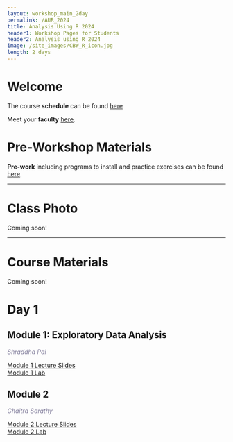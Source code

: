 ```yaml
---
layout: workshop_main_2day
permalink: /AUR_2024
title: Analysis Using R 2024
header1: Workshop Pages for Students
header2: Analysis using R 2024
image: /site_images/CBW_R_icon.jpg
length: 2 days
---
```


# Welcome <a id="welcome"></a>

The course **schedule** can be found [here](https://bioinformaticsdotca.github.io/AUR_2024_schedule)  

Meet your **faculty** [here](https://pailab.oicr.on.ca/CBW_AUR2024/index.html#meet-your-faculty).    

# Pre-Workshop Materials <a id="preworkshop"></a>

**Pre-work** including programs to install and practice exercises can be found [here](https://forms.gle/PW2Tx5ay4isoZhKQA).

***

# Class Photo

Coming soon!

***

# Course Materials

Coming soon!

# Day 1 <a id="day1"></a>

## Module 1: Exploratory Data Analysis
 
*<font color="#827e9c">Shraddha Pai</font>*  

<!-- [Module 1 Lecture Recording]()   -->
[Module 1 Lecture Slides](https://github.com/RealPaiLab/CBW_AUR2024/blob/main/book/lectures/AUR_2024_Module1_EDA.pdf)  
[Module 1 Lab](https://pailab.oicr.on.ca/CBW_AUR2024/module-1-exploratory-data-analysis-and-clustering.html)  

## Module 2
 
*<font color="#827e9c">Chaitra Sarathy</font>*  

<!-- [Module 2 Lecture Recording]()   -->
[Module 2 Lecture Slides](https://github.com/RealPaiLab/CBW_AUR2023/blob/main/book/lectures/AUR_2023_Module2_DimensionReduction.pdf)  
[Module 2 Lab](https://pailab.oicr.on.ca/CBW_AUR2024/module-2-dimensionality-reduction.html)  

<!-- # Day 2 <a id="day2"></a> -->

<!-- ## Module 3 -->

<!-- *<font color="#827e9c">Shraddha Pai</font>*   -->

<!-- [Module 3 Lecture Recording]()   -->
<!-- [Module 3 Lecture Slides]()  
[Module 3 Lab]()   -->

<!-- ## Module 4 -->

 <!-- *<font color="#827e9c">Shraddha Pai</font>* -->

<!-- [Module 4 Lecture Recording]()   -->
<!-- [Module 4 Lecture Slides]()  
[Module 4 Lab]() -->